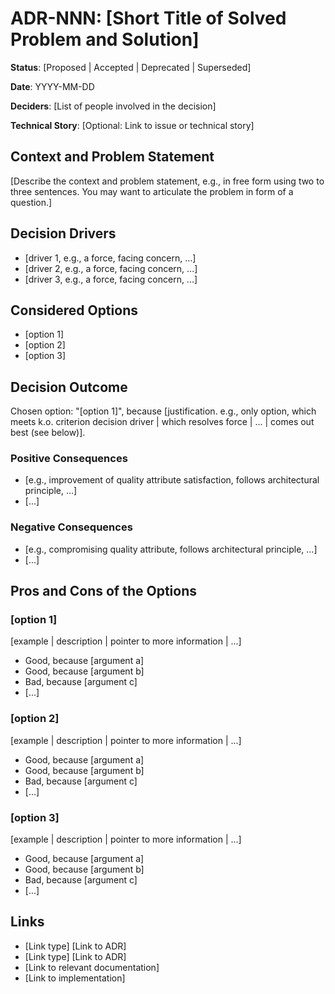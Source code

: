 # ADR-NNN: [Short Title of Solved Problem and Solution]

**Status**: [Proposed | Accepted | Deprecated | Superseded]

**Date**: YYYY-MM-DD

**Deciders**: [List of people involved in the decision]

**Technical Story**: [Optional: Link to issue or technical story]

## Context and Problem Statement

[Describe the context and problem statement, e.g., in free form using two to three sentences. You may want to articulate the problem in form of a question.]

## Decision Drivers

* [driver 1, e.g., a force, facing concern, ...]
* [driver 2, e.g., a force, facing concern, ...]
* [driver 3, e.g., a force, facing concern, ...]

## Considered Options

* [option 1]
* [option 2]
* [option 3]

## Decision Outcome

Chosen option: "[option 1]", because [justification. e.g., only option, which meets k.o. criterion decision driver | which resolves force | ... | comes out best (see below)].

### Positive Consequences

* [e.g., improvement of quality attribute satisfaction, follows architectural principle, ...]
* [...]

### Negative Consequences

* [e.g., compromising quality attribute, follows architectural principle, ...]
* [...]

## Pros and Cons of the Options

### [option 1]

[example | description | pointer to more information | ...]

* Good, because [argument a]
* Good, because [argument b]
* Bad, because [argument c]
* [...]

### [option 2]

[example | description | pointer to more information | ...]

* Good, because [argument a]
* Good, because [argument b]
* Bad, because [argument c]
* [...]

### [option 3]

[example | description | pointer to more information | ...]

* Good, because [argument a]
* Good, because [argument b]
* Bad, because [argument c]
* [...]

## Links

* [Link type] [Link to ADR] <!-- example: Refined by [ADR-0005](0005-example.md) -->
* [Link type] [Link to ADR] <!-- example: Supersedes [ADR-0001](0001-example.md) -->
* [Link to relevant documentation]
* [Link to implementation]
